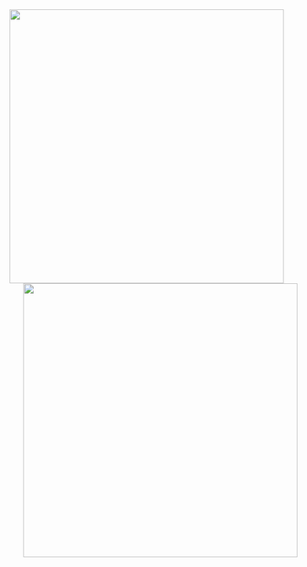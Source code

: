 <img src="https://i.imgur.com/a1fpxD2.gif" align="left" width="480">
<img src="https://i.imgur.com/SFRUHxN.gif" align="right" width="480">
